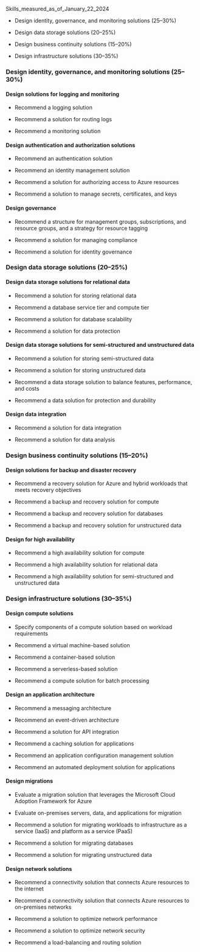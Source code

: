 Skills_measured_as_of_January_22_2024

- Design identity, governance, and monitoring solutions (25–30%)

- Design data storage solutions (20–25%)

- Design business continuity solutions (15–20%)

- Design infrastructure solutions (30–35%)

### Design identity, governance, and monitoring solutions (25–30%)

#### Design solutions for logging and monitoring

- Recommend a logging solution

- Recommend a solution for routing logs

- Recommend a monitoring solution

#### Design authentication and authorization solutions

- Recommend an authentication solution

- Recommend an identity management solution

- Recommend a solution for authorizing access to Azure resources

- Recommend a solution to manage secrets, certificates, and keys

#### Design governance

- Recommend a structure for management groups, subscriptions, and resource groups, and a strategy for resource tagging

- Recommend a solution for managing compliance

- Recommend a solution for identity governance

### Design data storage solutions (20–25%)

#### Design data storage solutions for relational data

- Recommend a solution for storing relational data

- Recommend a database service tier and compute tier

- Recommend a solution for database scalability

- Recommend a solution for data protection

#### Design data storage solutions for semi-structured and unstructured data

- Recommend a solution for storing semi-structured data

- Recommend a solution for storing unstructured data

- Recommend a data storage solution to balance features, performance, and costs

- Recommend a data solution for protection and durability

#### Design data integration

- Recommend a solution for data integration

- Recommend a solution for data analysis

### Design business continuity solutions (15–20%)

#### Design solutions for backup and disaster recovery

- Recommend a recovery solution for Azure and hybrid workloads that meets recovery objectives

- Recommend a backup and recovery solution for compute

- Recommend a backup and recovery solution for databases

- Recommend a backup and recovery solution for unstructured data

#### Design for high availability

- Recommend a high availability solution for compute

- Recommend a high availability solution for relational data

- Recommend a high availability solution for semi-structured and unstructured data

### Design infrastructure solutions (30–35%)

#### Design compute solutions

- Specify components of a compute solution based on workload requirements

- Recommend a virtual machine-based solution

- Recommend a container-based solution

- Recommend a serverless-based solution

- Recommend a compute solution for batch processing

#### Design an application architecture

- Recommend a messaging architecture

- Recommend an event-driven architecture

- Recommend a solution for API integration

- Recommend a caching solution for applications

- Recommend an application configuration management solution

- Recommend an automated deployment solution for applications

#### Design migrations

- Evaluate a migration solution that leverages the Microsoft Cloud Adoption Framework for Azure

- Evaluate on-premises servers, data, and applications for migration

- Recommend a solution for migrating workloads to infrastructure as a service (IaaS) and platform as a service (PaaS)

- Recommend a solution for migrating databases

- Recommend a solution for migrating unstructured data

#### Design network solutions

- Recommend a connectivity solution that connects Azure resources to the internet

- Recommend a connectivity solution that connects Azure resources to on-premises networks

- Recommend a solution to optimize network performance

- Recommend a solution to optimize network security

- Recommend a load-balancing and routing solution
